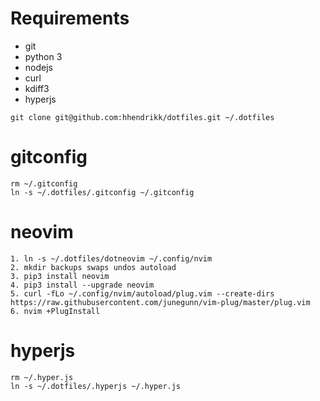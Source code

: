 # Requirements

- git
- python 3
- nodejs
- curl
- kdiff3
- hyperjs

```
git clone git@github.com:hhendrikk/dotfiles.git ~/.dotfiles
```

# gitconfig
```
rm ~/.gitconfig
ln -s ~/.dotfiles/.gitconfig ~/.gitconfig
```

# neovim

```
1. ln -s ~/.dotfiles/dotneovim ~/.config/nvim
2. mkdir backups swaps undos autoload
3. pip3 install neovim
4. pip3 install --upgrade neovim
5. curl -fLo ~/.config/nvim/autoload/plug.vim --create-dirs https://raw.githubusercontent.com/junegunn/vim-plug/master/plug.vim
6. nvim +PlugInstall
```

# hyperjs

```
rm ~/.hyper.js
ln -s ~/.dotfiles/.hyperjs ~/.hyper.js
```

